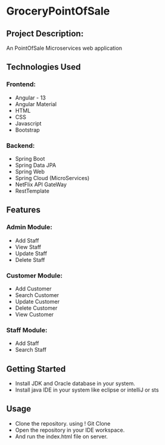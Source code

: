 # GroceryPointOfSale

## Project Description:

An PointOfSale Microservices web application
         
## Technologies Used

### Frontend:
* Angular - 13
* Angular Material
* HTML
* CSS
* Javascript
* Bootstrap

### Backend:
* Spring Boot
* Spring Data JPA
* Spring Web
* Spring Cloud (MicroServices)
* NetFlix API GateWay
* RestTemplate
                    
## Features

### Admin Module:

* Add Staff
* View Staff
* Update Staff
* Delete Staff
      
### Customer Module:

* Add Customer
* Search Customer
* Update Customer
* Delete Customer
* View Customer
      
### Staff Module:

* Add Staff
* Search Staff
      
## Getting Started

* Install JDK and Oracle database in your system.
* Install java IDE in your system like eclipse or intelliJ or sts
       
         
## Usage

* Clone the repository. using ! Git Clone 
* Open the repository in your IDE workspace.
* And run the index.html file on server.
         


